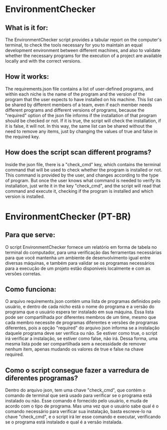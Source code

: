 # EnvironmentChecker


## What is it for:

The EnvironmentChecker script provides a tabular report on the computer's terminal, to check the tools necessary for you to maintain an equal development environment between different machines, and also to validate whether the necessary programs for the execution of a project are available locally and with the correct versions.


## How it works:

The requirements.json file contains a list of user-defined programs, and within each niche is the name of the program and the version of the program that the user expects to have installed on his machine. This list can be shared by different members of a team, even if each member needs different programs and different versions of programs, because the "required" option of the json file informs if the installation of that program should be checked or not. If it is true, the script will check the installation, if it is false, it will not.
In this way, the same list can be shared without the need to remove any items, just by changing the values ​​of true and false in the required key.


## How does the script scan different programs?

Inside the json file, there is a "check_cmd" key, which contains the terminal command that will be used to check whether the program is installed or not. This command is provided by the user, and changes according to the type of program. But once the user knows what command is needed to verify its installation, just write it in the key "check_cmd", and the script will read that command and execute it, checking if the program is installed and which version is installed.



# EnvironmentChecker (PT-BR)



## Para que serve:

O script EnvironmentChecker fornece um relatório em forma de tabela no terminal do computador, para uma verificação das ferramentas necessárias para que você mantenha um ambiente de desenvolvimento igual entre diversas máquinas, e também para validar se os programas necessários para a execução de um projeto estão disponíveis localmente e com as versões corretas.


## Como funciona:

O arquivo requirements.json contém uma lista de programas definidos pelo usuário, e dentro de cada nicho está o nome do programa e a versão do programa que o usuário espera ter instalado em sua máquina. Essa lista pode ser compartilhada por diferentes membros de um time, mesmo que cada membro necessite de programas diferentes e versões de programas diferentes, pois a opção "required" do arquivo json informa se a instalação daquele programa deve ser verifica ou não. Se estiver como true, o script irá verificar a instalação, se estiver como false, não irá.
Dessa forma, uma mesma lista pode ser compartilhada sem a necessidade de remover nenhum item,  apenas mudando os valores de true e false na chave required.


## Como o script consegue fazer a varredura de diferentes programas?

Dentro do arquivo json, tem uma chave "check_cmd", que contém o comando de terminal que será usado para verificar se o programa está instalado ou não. Esse comando é fornecido pelo usuário, e muda de acordo com o tipo de programa. Mas uma vez que o usuário sabe qual é o comando necessário para verificar sua instalação, basta escreve-lo na chave "check_cmd", e o script irá ler esse comando e executar, verificando se o programa está instalado e qual é a versão instalada.
